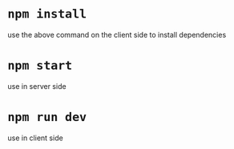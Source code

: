 # `npm install`
use the above command on the client side to install dependencies

# `npm start`
use in server side

# `npm run dev`
use in client side
